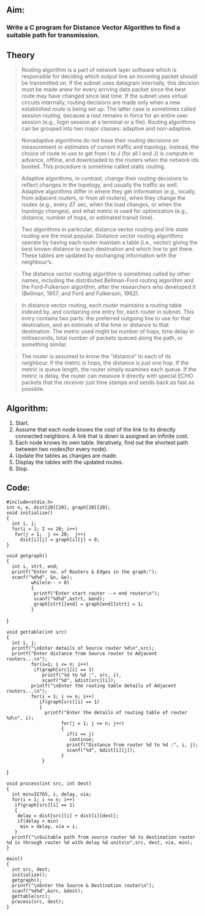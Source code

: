 ## Aim: 
### Write a C program for Distance Vector Algorithm to find a suitable path for transmission.

## Theory
> Routing algorithm is a part of network layer software which is responsible for deciding which
output line an incoming packet should be transmitted on. If the subnet uses datagram internally, this
decision must be made anew for every arriving data packet since the best route may have changed
since last time. If the subnet uses virtual circuits internally, routing decisions are made only when a
new established route is being set up. The latter case is sometimes called session routing, because a
rout remains in force for an entire user session (e.g., login session at a terminal or a file).
Routing algorithms can be grouped into two major classes: adaptive and non-adaptive.

> Nonadaptive algorithms do not base their routing decisions on measurement or estimates of current
traffic and topology. Instead, the choice of route to use to get from I to J (for all I and J) is compute in advance, offline, and downloaded to the routers when the network ids booted. This procedure is sometime called static routing.

>Adaptive algorithms, in contrast, change their routing decisions to reflect changes in the
topology, and usually the traffic as well. Adaptive algorithms differ in where they get information
(e.g., locally, from adjacent routers, or from all routers), when they change the routes (e.g., every ∆T sec, when the load changes, or when the topology changes), and what metric is used for optimization (e.g., distance, number of hops, or estimated transit time).

>Two algorithms in particular, distance vector routing and link state routing are the most popular.
Distance vector routing algorithms operate by having each router maintain a table (i.e., vector)
giving the best known distance to each destination and which line to get there. These tables are
updated by exchanging information with the neighbour’s.

>The distance vector routing algorithm is sometimes called by other names, including the distributed Bellman-Ford routing algorithm and the Ford-Fulkerson algorithm, after the researchers
who developed it (Bellman, 1957; and Ford and Fulkerson, 1962). 

>In distance vector routing, each router maintains a routing table indexed by, and containing one
entry for, each router in subnet. This entry contains two parts: the preferred outgoing line to use for that destination, and an estimate of the time or distance to that destination. The metric used might be number of hops, time delay in milliseconds, total number of packets queued along the path, or something similar.

>The router is assumed to know the “distance” to each of its neighbour. If the metric is hops, the
distance is just one hop. If the metric is queue length, the router simply examines each queue. If the metric is delay, the router can measure it directly with special ECHO packets that the receiver just time stamps and sends back as fast as possible.

## Algorithm: 
1. Start.
2. Assume that each node knows the cost of the link to its directly connected neighbors. A link that is down is assigned an infinite cost.
3. Each node knows its own table. Iteratively, find out the shortest path between two nodes(for every node). 
4. Update the tables as changes are made.
5. Display the tables with the updated routes.
6. Stop. 

## Code:
	#include<stdio.h>
	int n, e, dist[20][20], graph[20][20];
	void initialize()
	{       
	  int i, j;
	  for(i = 1; I <= 20; i++)
	   for(j = 1;  j <= 20;  j++)
	     dist[i][j] = graph[i][j] = 0;
	}

	void getgraph()
	{
	  int i, strt, end;
	  printf("Enter no. of Routers & Edges in the graph:");
	  scanf("%d%d", &n, &e);
             while(e-- > 0)
             {
	          printf("Enter start router --> end router\n");
              scanf("%d%d",&strt, &end);
              graph[strt][end] = graph[end][strt] = 1;
	         } 
}

	void gettable(int src)
	{       
	  int i, j;
	  printf("\nEnter details of Source router %d\n",src);
	  printf("Enter distance from Source router to Adjacent routers...\n");
             for(i=1; i <= n; i++)
	    	  if(graph[src][i] == 1)
                 printf("%d to %d :", src, i),
                 scanf("%d", &dist[src][i]);
        	 printf("\nEnter the routing table details of Adjacent routers...\n");
	 		 for(i = 1; i <= n; i++)
                if(graph[src][i] == 1)
                {
	      		  printf("Enter the details of routing table of router %d\n", i);
                        for(j = 1; j <= n; j++)
                        {
		   				  if(i == j)
						   continue;
	   					  printf("Distance from router %d to %d :", i, j);
	  					  scanf("%d", &dist[i][j]);
						}
				 }
}

	void process(int src, int dest)
	{       
	  int min=32765, i, delay, via;
	  for(i = 1; i <= n; i++)
  	   if(graph[src][i] == 1)
   	   {
	    delay = dist[src][i] + dist[i][dest];
	    if(delay < min)
	     min = delay, via = i;
	   }
	  printf("\nSuitable path from source router %d to destination router %d is through router %d with delay %d units\n",src, dest, via, min);
	}

	main()
	{
	  int src, dest;
	  initialize();
	  getgraph();
	  printf("\nEnter the Source & Destination router\n");
	  scanf("%d%d",&src, &dest);
	  gettable(src);
	  process(src, dest);
	}






 